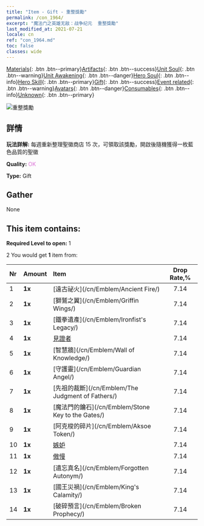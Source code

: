 ```yaml
---
title: "Item - Gift - 重整獎勵"
permalink: /con_1964/
excerpt: "魔法门之英雄无敌：战争纪元  重整獎勵"
last_modified_at: 2021-07-21
locale: cn
ref: "con_1964.md"
toc: false
classes: wide
---
```

 [Materials](/ItemsCN/){: .btn .btn--primary}[Artifacts](/ItemsCN/Artifacts/){: .btn .btn--success}[Unit Soul](/ItemsCN/UnitSoul/){: .btn .btn--warning}[Unit Awakening](/ItemsCN/UnitAwakening/){: .btn .btn--danger}[Hero Soul](/ItemsCN/HeroSoul/){: .btn .btn--info}[Hero Skill](/ItemsCN/HeroSkill/){: .btn .btn--primary}[Gift](/ItemsCN/Gift/){: .btn .btn--success}[Event related](/ItemsCN/Events/){: .btn .btn--warning}[Avatars](/ItemsCN/Avatars/){: .btn .btn--danger}[Consumables](/ItemsCN/Consumables/){: .btn .btn--info}[Unknown](/ItemsCN/Unknown/){: .btn .btn--primary}

 ![重整獎勵](/images/t/shenghui_4.png)

## 詳情
 **玩法詳解:** 每週重新整理聖徽商店 15 次，可領取該獎勵，開啟後隨機獲得一枚藍色品質的聖徽

 **Quality:** <span style="color: #DA70D6">OK</span>

 **Type:** Gift

## Gather

  None

## This item contains:

 **Required Level to open:** 1

 2 You would get **1** item  from:

  | Nr | Amount |     Item    | Drop Rate,% |
  |:---|:-------|:------------|:---------:|
  | 1 |  **1x** | [遠古祕火](/cn/Emblem/Ancient Fire/) | 7.14 | 
  | 2 |  **1x** | [獅鷲之翼](/cn/Emblem/Griffin Wings/) | 7.14 | 
  | 3 |  **1x** | [鐵拳遺產](/cn/Emblem/Ironfist's Legacy/) | 7.14 | 
  | 4 |  **1x** | [見證者](/cn/Emblem/Witness/) | 7.14 | 
  | 5 |  **1x** | [智慧牆](/cn/Emblem/Wall of Knowledge/) | 7.14 | 
  | 6 |  **1x** | [守護靈](/cn/Emblem/Guardian Angel/) | 7.14 | 
  | 7 |  **1x** | [先祖的裁斷](/cn/Emblem/The Judgment of Fathers/) | 7.14 | 
  | 8 |  **1x** | [魔法門的鑰石](/cn/Emblem/Stone Key to the Gates/) | 7.14 | 
  | 9 |  **1x** | [阿克梭的碎片](/cn/Emblem/Aksoe Token/) | 7.14 | 
  | 10 |  **1x** | [嫉妒](/cn/Emblem/Jealousy/) | 7.14 | 
  | 11 |  **1x** | [傲慢](/cn/Emblem/Arrogance/) | 7.14 | 
  | 12 |  **1x** | [遺忘真名](/cn/Emblem/Forgotten Autonym/) | 7.14 | 
  | 13 |  **1x** | [國王災禍](/cn/Emblem/King's Calamity/) | 7.14 | 
  | 14 |  **1x** | [破碎預言](/cn/Emblem/Broken Prophecy/) | 7.14 | 
